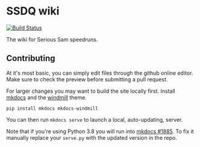 # SSDQ wiki
[![Build Status](https://travis-ci.com/ssdq/wiki.svg?branch=master)](https://travis-ci.com/ssdq/wiki)

The wiki for Serious Sam speedruns.

## Contributing
At it's most basic, you can simply edit files through the github online editor. Make sure to check the preview before submitting a pull request.

For larger changes you may want to build the site locally first. Install [mkdocs](https://github.com/mkdocs) and the [windmill](https://github.com/gristlabs/mkdocs-windmill) theme.
```
pip install mkdocs mkdocs-windmill
```

You can then run `mkdocs serve` to launch a local, auto-updating, server.

Note that if you're using Python 3.8 you will run into [mkdocs #1885](https://github.com/mkdocs/mkdocs/issues/1885). To fix it manually replace your `serve.py` with the updated version in the repo.
